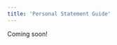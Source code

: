 ```yaml
---
title: 'Personal Statement Guide'
---
```


Coming soon!

<!-- Many online guides offer general advice on writing personal statements. While these can be helpful for understanding what admission officers are typically looking for, I often find the guidance too generic, or overly focused on what not to include (instead of talking about what you should include). This guide aims to extend the information found in these articles by providing actionable advice with practical examples. -->

<!-- Many online guides offer general tips for writing personal statements. While these resources can be useful for understanding what admissions officers are typically look for, this advice is often too generic or focused on what to avoid, rather than talking about what you should be doing instead. This guide aims to extend this information by providing actionable advice with practical examples. -->

<!-- go a step further by offering concrete, actionable advice supported by practical examples.  -->

<!-- My own personal statement (which successfully gained me admission to computer science at Cambridge University, 2020 entry) can be found [here](my_ps).

## Disclaimer 

**This advice is aimed at the new personal statement format, for 2026 entry onwards. Information about this new format can be found [here](https://www.ucas.com/applying/applying-university/writing-your-personal-statement/new-personal-statement-2026-entry).**

This guide is based purely on my own experience, having written my own successful personal statement, and having reviewed dozens of personal statements from Cambridge applicants. This is my subjective view on what makes a personal statement informative and interesting.

I will focus primarily on computer science personal statements for Cambridge, Oxford, and Imperial. However, much of this advice transfers to other courses and universities. 

## Overview 

In my opinion, the purpose of a personal statement is to demonstrate three qualities: 
- **Passion:** Conveying your genuine passion for the course, and showing that you are eager to explore the subject outside the confines of your school curriculum. 
- **Dedication:** Highlighting difficult challenges and independent learning that you have pursued out of personal motivation. 
- **Suitability:** Demonstrating that you are well-suited to studying the subject at university, both through your technical aptitude and by engaging with unfamiliar topics, thinking critically, and applying your knowledge in new contexts.

I believe that a successful personal statement provides clear evidence for these three qualities, and portrays this information in an interesting and engaging way. 

This guide is split into the following three sections: 
- [What items should you include](/ps/#what-to-include)
- [How to write about these items](/ps/#how-to-write-your-ps)
- [How to approach the three PS questions](/ps/#the-three-ps-questions)

## What to Include 

**In this guide, I use the word _project_ very generally to describe any challenge you have undertaken related to computer science. For example, I consider reading a textbook to research a topic area as a "project".** 

Projects are typically challenges you have taken on your own accord, outside of the school curriculum. However, A-level coursework or EPQs might fall into this category. Projects can refer to a wide range of challenges, such as: 
- Researching new topic areas through textbooks, online lectures, or YouTube videos 
- Programming projects / hardware projects 
- Academic competitions such as olympiads 
- Participating in events and communities (such as hackathons, clubs, and online forums)
- Tackling online challenges (such as Kaggle, Advent of Code, and Project Euler)

Projects are the best and easiest way to demonstrate your passion and dedication for computer science as they provide clear, tangible evidence for these qualities. A project (even a simple one) is worth a lot more to most admissions officers than simply talking about how much you enjoy your subject. 

When choosing personal projects to include, try to focus on the following criteria: depth over breadth, active over passion, and focus on the "personal".

### Depth over Breadth

It is better to do fewer projects where you dig into greater depth, rather than many shallow projects. "Greater depth" is intentionally vague here, it could mean diving deep into the technical complexity of a topic area, or focusing on the impact of your work. 

Digging deep provides great evidence for the three qualities: "passion", "dedication", and "suitability". It takes a lot of courage to explore a completely unfamiliar area, and it can act as a great differentiator on your personal statement. 

For example, if you build an app for fun, then you could dig into greater technical depth by incorporating different technologies into your app (such as separate front and back ends, databases, authentication, etc.). Alternatively, you could focus on the impact of the app by publishing it to an app store, and listening to user feedback to apply updates and bug fixes. 

I would recommend including at least 1-2 projects where you dig into great depth, with a further 3-4 smaller projects to fill up the rest of your personal statement. This is just a rough guide however, as I have seen many successful personal statements which focus on just 1-2 projects, or are almost entirely composed of interesting smaller projects. 

### Active over Passive

It is difficult to talk about information you have passively consumed (such as through textbooks, YouTube videos, etc.) on your personal statement. You only have a limited number of characters, so trying to convince an admissions officer that you understand an area thoroughly in that space is near impossible. 

However, actively engaging with a topic (such as complete programming projects, joining events and communities, etc.) offers much stronger evidence that you understand the topic. Admissions officers can often infer the challenges you've overcome, the skills you have develped, and the content you have learnt, even if you don't explicitly explain them on your personal statement.

This isn't to say never passively consume anything, but rather to try to suppliment this with active projects you have completed to provide tangible evidence for what you have learnt. 

For example, if you are learning how neural networks work, then you might first watch videos or read textbooks which describe the "backpropagation" algorithms behind neural network training. Unfortunately, saying "I read textbooks to understand neural network backpropagation works" doesn't describe how much detail you went into, or how well you understood this content. 

However, supplimenting this statement with "... and then I implemented this algorithm from scratch in Python" demonstrates that you must have understand this topic well at a reasonable depth in order to build a working implementation of this algorithm. 

### Focus on the "Personal"

When choosing projects for a personal statement, many candidates often ask "what sort of projects would impress an admissions officer". However, I would highly recommend trying to find projects that genuinely interest you, rather than projects that appear more “impressive”. Projects you have a personal connection with allow you to convey your passion for the subject much more deeply, and often lead to more interesting conversations during interviews.

For example, building a simple application that you and your friends use everyday to solve a tangible problem in your life demonstrates your passion better than a complex application that never gets used. 

The next section provides some more concrete advice on how to choose interesting personal projects. 

### Finding Personal Projects 

The problem with finding projects is that the field of computer science is huge. It is often difficult for people to approach unfamiliar topics and discover what interests them. Even if you do find a topic that interests you, turning this into a stand-alone project that you can talk about on your PS is difficult. 

**[This page](project_inspiration) offers an overview of various topics within computer science, along with inspiration and practical project ideas to help you get started.**

The best way to find these sorts of projects is to solve a personal problem. The problem can be small and insignificant, but it does not matter as long as it is personal! Below I have listed some inspiration:

- Do you and your friends play online role-playing games and want to quickly generate and share character profile sheets? Try creating a small website that lets you do this! 
- Are you fed up with switching off lights in your room when you leave the room? Set up a camera which detects movements, and hook it up to a smart plug to turn off the lights when you leave the room.
- Are you interested by how fractals work? Try researching the mathematics behind fractals, and designing your own formulae to develop new fractals. 
- Do you and your classmates find it annoying to find questions on specific topics in past exam papers? Try automatically extracting keywords from questions in your past papers, which can be looked up using a search box. 
- Are you interested in the different approaches to machine learning? Try finding YouTube videos which describe how different machine learning approaches work, and put this knowledge into practice in machine learning competitions (such as Kaggle).
- Are you and your friends obsessed with a new game at school? Create an app which lets you log-on and keep track of your friends scores. 
- Are you interested in how well your favourite sports teams have performed over the last year? Find / scrape an online website with this information, and create live graph plots to keep track of their statistics. 
- Are you interested in solving programming problems. Check out coding challenge websites such as Advent of Code, Project Euler, Leetcode, Hackerrank, and Codeforces. 
- Do you have a garden at home that you help tend to? Can you put in PH / moisture / temperature meters into the soil to track these readings in real-time? 
- Do you know any family or friends working on research projects (such as doing a PhD)? Try reaching out to them, asking if they need any help developing programs to aid with their research. For example, if they are running experiments, could you write a program which interprets their results and displays their data in graphs and plots?

Some of the most valuable projects are those where you don’t begin with the intention of learning specific skills. Instead, you dive into a task and, as challenges arise, you’re pushed to learn and adapt in order to overcome them.

As you go along, try to keep a record of what you have learnt, what challenges you encountered, and what went right / wrong. These notes will be very useful when you come to writing up your PS, as you may have forgotten most of this information by that time. 

Some key information to note down includes: 
- Was your project used by you / anyone else? 
- Did it effectively solve the problem it set out to tackle?
- Did it challenge / shape your understanding of an area in computer science? 
- What was a trade-off you had to make along the way (e.g. simplicity vs versatility)
- What technical / non-technical skills did it teach you? 

As a side-note, AI has become an incredibly powerful tool for writing code. However, relying on it to write large portions of code for you can be a risky trap, as you lose out on a valuable chance to learn new things. Using these tools is fine as long as you make sure you understand why it has generated the code it has, but I would personally recommend trying to work on projects with as little AI help as possible. The true value of these projects lies not in the final outcome, but in the learning journey you undertake along the way! 

## How to Write Your PS



## The Three PS Questions 

Please see the [UCAS website](https://www.ucas.com/applying/applying-to-university/writing-your-personal-statement/the-new-personal-statement-for-2026) for more details regarding the three PS questions. But to summarise, the three questions are: 
- **Question 1:** Why do you want to study this course or subject? 
- **Question 2:** How have your qualifications and studies helped you to prepare for this course or subject? 
- **Question 3:** What else have you done to prepare outside of education, and why are these experiences useful? 

### Question 1: Why do you want to study this course or subject?

### Question 2: How have your qualifications and studies helped you to prepare for this course or subject?

### Question 3: What else have you done to prepare outside of education, and why are these experiences useful?




























“Structure your PS in an interesting way”

The single most important advice I can give is to treat your PS as a story: instead of listing out your achievements, you should try and connect them into a narrative (I did X, which inspired me to do Y, which taught me Z, …). 

This narrative does not need to reflect your actual journey! It is much more important to create an interesting and compelling story, than it is to give an accurate story of your journey (as long as you have done all the things you say you have done).

Treating your PS as a story is beneficial for three reasons: 
A narrative is more interesting to read than a list of achievements (and will keep the admissions team more interested in your PS). 
This format allows you to demonstrate your motivation / passion: describing how different ideas / books / projects / etc. have inspired you to dig deeper into a topic is a great way to demonstrate genuine interest.  
This format encourages you to add depth to your PS: your projects are often less interesting to the admissions team than the skills you have learnt, how the project has inspired you, and how the project has shaped your understanding of computer science.

The key idea is to chain together your research / projects / books read / courses completed / etc. Try to summarise each chain with what you have learnt / how it has shaped your understanding of computer science. 

For example (bad): 
“When learning Python, I created a Battleships game using Pygame to teach me basic programming skills. I also learnt C# and Unity to build a basic 3D platformer game, which taught me how to use game engines. I then developed more complex games in Pygame such as a 2D platformer which used my own hand-made assets and music. I enjoyed incorporating these aspects into the game as it allowed me to customise it as my own. Using these skills, I also built a simple mobile game, which I published to the Android app store.” 

Even though this paragraph is technically impressive, the narrative is not compelling. It jumps from Pygame, to game engines, to Pygame with custom assets / music, to publishing apps to the app store. This reads more like a list of projects, rather than a journey of learning game development. 

Even if this was the journey you originally took, it would read better if some sentences were swapped around. This journey can be reframed in terms of motivations, challenges, and lessons learnt. It is often worthwhile to conclude your journey with a statement summarising your experience, and outlining your future intentions.

For example (good):
“When learning Python, I created a Battleships game using Pygame to teach me basic programming skills. I enjoyed the act of creating a game, especially customising game mechanics to make the game my own. This inspired me to develop a more complex ‘space-themed’ 2D platformer game using my own custom assets, music, and gameplay mechanics. Creating new gameplay mechanics, such as gravitating the player towards multiple asteroids at once, was incredibly difficult but rewarding to implement in Python. However, I often found myself limited by the physics capabilities of the Pygame game engine. To overcome this, I learnt C# and Unity — an industry-standard game engine — to handle the complex physics calculations I originally performed manually in Pygame. The culmination of these skills led me to develop an Android game, which taught me how to develop and test games on mobile phone emulators. I released the game on the Android app store, which taught me how to respond to player feedback, fix bugs, and release update cycles. I look forward to developing more games in the future; I have recently joined a student-led game development group to build upon my experience and contribute towards their project.” 
Cut Out the Fluff

“Avoid generic statements”

This piece of advice can be helpful, but I want to emphasise just how important it is. If you mention a statement which does not include a specific: skill, topic area, achievement, or project then it is usually fluff and can be cut out. The only exceptions are in the introduction, conclusion, or any opening / conclusive sentences in a paragraph.

For example (bad): 
“I researched machine learning by watching YouTube videos online, which taught me a lot about how neural networks work.”

Is bad because “machine learning” is too vague a topic area to be informative, and “how neural networks work” is not specific enough to describe what you have actually learnt. 

This entire sentence is meaningless fluff, and will likely be mostly ignored by an admissions team.

To make this sentence more meaningful, you should be specific in what you have done / learnt, and ideally tie it back to a tangible project you have done. 

For example (good): 
“I researched machine learning backpropagation algorithms through 3Blue1Brown’s YouTube series, which taught me how chained partial differentiation can be used to update neural network weights. This inspired me to create my own neural network from scratch in Python; I found it fascinating how simple perceptrons can exhibit such complex behaviour through simple linear algebra and differentiation alone.”

This specifies: what you did, where you learnt it, and what you got out of it. Tying it back to a personal project helps show you were genuinely interested in the topic, and provides even more concrete details about what you learn. 

This also follows the story format from before: “I researched A, which taught me B, which inspired me to do C, which shaped my understanding of computer science through D”. All of which is conveyed in only two sentences!
Trade-Offs Are Key

“Talk about what you have learnt from books / projects / courses / etc.”

This advice sounds useful on the surface, but it is difficult to talk about what you have learnt without regurgitating technical details that do not necessarily represent any deeper understanding.

For example (bad): 
“I created a booking system in Java, and learnt how to use inheritance and encapsulation to structure my code.” 

Even though “inheritance” and “encapsulation” are technical terms that make it sound like you understand how to program in Java, you could come up with this sentence by copying these terms from the internet. 

The key to conveying the depth of your understanding / learning is to discuss trade-offs (especially those in the context of your book / project / course / etc.).

For example (good): 
“I created a booking system in Java, but found that many different types of bookings shared common similarities. To structure my code, I created an abstract booking class which can be inherited by concrete classes for the different types of bookings. This avoided unnecessary code repetition, but required me to specify the core functionality of the abstract booking class in advance (to avoid conflict with sub-class behaviour). In the context of this project, this trade-off was worth it as the booking class’ behaviour was well-specified in advance. However, this may not necessarily hold in future projects where the booking class’ behaviour is subject to change (such as through changing project requirements).”

Here we employ all three techniques we have seen so far:
Story approach: “I did project A, but encountered problem/observation B, I resolved this with C, which gave the advantage D, but the disadvantage E, in the context of this project the advantage D outweighed the disadvantage E”.
Cut out the fluff: The terms “inheritance” and “encapsulation” are too vague without the context of how they are applied. Do not use words like these without specifying how they are applied to your project.
Trade-offs: To add depth to our explanation, I did not just explain more technical tool details (such as describing more Java concepts), or more technical project details (such as describing how the booking system works). I instead described the trade-offs I encountered, and how they tie into the tools and project.

If you have an opportunity, it is worth considering the project at a higher level. I start to do this in the above example, by considering how the project approach might change if the project had fixed vs changing requirements. 

If you have a personal project, you could consider the following questions as if you were building a real world project:
How would you scale the application to support multiple (and high volumes) of users? 
How would you structure your code if you were working with other people? 
How would you approach the problem if it had vague / changing requirements? 
Conclusion
To conclude, I advise you to incorporate the “story approach”, “cut out the fluff”, and “trade-offs” techniques into your PS. 

Cut out the fluff: This should help guide you on what you should and should not include in your PS (and which areas you should go into more depth).

Story approach: This should help you take the things that remain, and turn them into a compelling narrative. This will add further depth to your PS, and will help demonstrate your: skills, motivations, and passion. 

Trade-offs: Talking about trade-offs (in context) helps add even more depth to your narrative, and allows you to demonstrate your understanding of the topic. 

While these approaches may require many more characters, it is better to describe a few of your key projects in great detail, rather than many projects with surface-level detail. It is worth going into this level of detail, even if it means removing one of your less important achievements / projects / etc. 

Even though this advice seems most applicable to personal projects and research (question 3), it can really be applied to all three questions, as we will see below.
Approaching the Three Questions 
…
Questions 1
Why do you want to study this course or subject?

Questions 2
How have your qualifications and studies helped you to prepare for this course or subject?

Questions 3 
What else have you done to prepare outside of education, and why are these experiences useful?

Many people often ask me “what super curricular activities should I do?”. My initial answer is: “explore whatever interests you”. However, the field of computer science is huge, and it is quite hard for people to find what interests them. Even if people do find a field of interest, it is hard to turn that interest into a feasible stand-alone project, or to contribute to existing projects in that area. Hence, I have created a document containing inspiration for personal projects [here]. -->